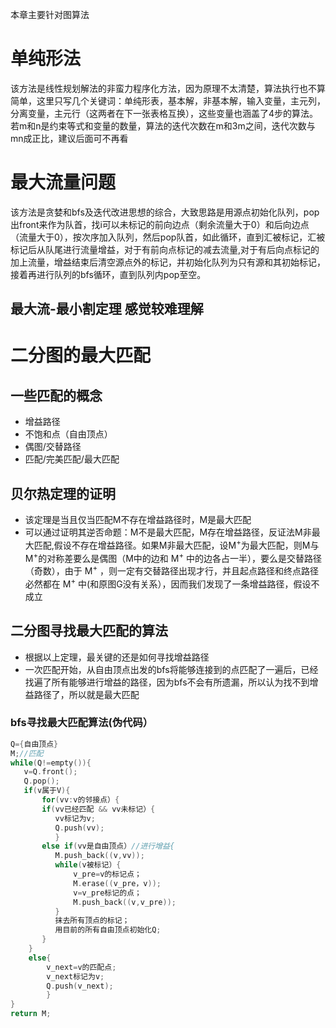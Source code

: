 本章主要针对图算法
# 单纯形法
该方法是线性规划解法的非蛮力程序化方法，因为原理不太清楚，算法执行也不算简单，这里只写几个关键词：单纯形表，基本解，非基本解，输入变量，主元列，
分离变量，主元行（这两者在下一张表格互换），这些变量也涵盖了4步的算法。
若m和n是约束等式和变量的数量，算法的迭代次数在m和3m之间，迭代次数与mn成正比，建议后面可不再看
# 最大流量问题
该方法是贪婪和bfs及迭代改进思想的综合，大致思路是用源点初始化队列，pop出front来作为队首，找i可以未标记的前向边点（剩余流量大于0）和后向边点（流量大于0），按次序加入队列，然后pop队首，如此循环，直到汇被标记，汇被标记后从队尾进行流量增益，对于有前向点标记的减去流量,对于有后向点标记的加上流量，增益结束后清空源点外的标记，并初始化队列为只有源和其初始标记，接着再进行队列的bfs循环，直到队列内pop至空。
## 最大流-最小割定理 感觉较难理解
# 二分图的最大匹配
## 一些匹配的概念
* 增益路径
* 不饱和点（自由顶点）
* 偶图/交替路径
* 匹配/完美匹配/最大匹配
## 贝尔热定理的证明
* 该定理是当且仅当匹配M不存在增益路径时，M是最大匹配
* 可以通过证明其逆否命题：M不是最大匹配，M存在增益路径，反证法M非最大匹配,假设不存在增益路径。如果M非最大匹配，设M<sup>+</sup>为最大匹配，则M与M<sup>+</sup>的对称差要么是偶图（M中的边和 M<sup>+</sup> 中的边各占一半），要么是交替路径（奇数），由于 M<sup>+</sup> ，则一定有交替路径出现才行，并且起点路径和终点路径必然都在 M<sup>+</sup> 中(和原图G没有关系），因而我们发现了一条增益路径，假设不成立
## 二分图寻找最大匹配的算法
* 根据以上定理，最关键的还是如何寻找增益路径
* 一次匹配开始，从自由顶点出发的bfs将能够连接到的点匹配了一遍后，已经找遍了所有能够进行增益的路径，因为bfs不会有所遗漏，所以认为找不到增益路径了，所以就是最大匹配
### bfs寻找最大匹配算法(伪代码）
```cpp
Q={自由顶点}
M;//匹配
while(Q!=empty()){
   v=Q.front();
   Q.pop();
   if(v属于V){
       for(vv:v的邻接点）{
       if(vv已经匹配 && vv未标记）{
          vv标记为v;
          Q.push(vv);
          }
       else if(vv是自由顶点）//进行增益{
          M.push_back((v,vv));
          while(v被标记）{
              v_pre=v的标记点；
              M.erase((v_pre，v));
              v=v_pre标记的点；
              M.push_back((v,v_pre));
          }
          抹去所有顶点的标记；
          用目前的所有自由顶点初始化Q;
       }
    }
    else{
        v_next=v的匹配点;
        v_next标记为v;
        Q.push(v_next);
        }
}
return M;
```
